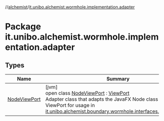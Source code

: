 //[alchemist](../../index.md)/[it.unibo.alchemist.wormhole.implementation.adapter](index.md)

# Package it.unibo.alchemist.wormhole.implementation.adapter

## Types

| Name | Summary |
|---|---|
| [NodeViewPort](-node-view-port/index.md) | [jvm]<br>open class [NodeViewPort](-node-view-port/index.md) : [ViewPort](../it.unibo.alchemist.boundary.wormhole.interfaces/-view-port/index.md)<br>Adapter class that adapts the JavaFX Node class to a generic ViewPort for usage in [it.unibo.alchemist.boundary.wormhole.interfaces.Wormhole2D](../it.unibo.alchemist.boundary.wormhole.interfaces/-wormhole2-d/index.md). |
